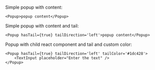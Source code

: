 Simple popup with content:

	<Popup>popup content</Popup>

Simple popup with content and tail:

	<Popup hasTail={true} tailDirection='left'>popup content</Popup>

Popup with child react component and tail and custom color:

	<Popup hasTail={true} tailDirection='left' tailColor='#1dc428'>
		<TextInput placeholder="Enter the text" />
	</Popup>

